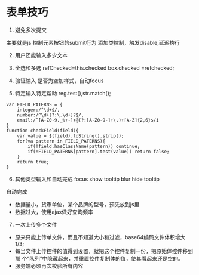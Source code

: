 # 表单技巧
1. 避免多次提交

主要就是js 控制元素按钮的submit行为
添加类控制，触发disable,延迟执行

2. 用户还能输入多少文本

3. 全选和多选
refChecked=this.checked
box.checked =refchecked;
4. 验证输入
是否为空加样式，自动focus
5. 特定输入特定帮助
reg.test(),str.match();
```
var FIELD_PATERNS = {
	integer:/^\d+$/,
	number:/^\d+(?:\.\d+)?$/,
	email:/^[A-Z0-9._%+-]+@(?:[A-Z0-9-]+\.)+[A-Z]{2,6}$/i
}
function checkField(field){
	var value = $(field).toString().strip();
	for(va pattern in FIELD_PATERNS){
		if(!field.hasClassName(pattern)) continue;
		if(!FIELD_PATERNS[pattern].test(value)) return false;
	}
	return true;
}
```


6. 其他类型输入和自动完成
focus  show tooltip
blur hide tooltip

自动完成
- 数据量小，货币单位，某个品牌的型号，预先放到js里
- 数据过大，使用ajax做好查询频率

7. 一次上传多个文件
- 原来只能上传单文件，而且不知道大小和过滤，base64编码文件体积增大
 1/3;
- 每当文件上传控件的值得到设置，就把这个控件复制一份，把原始体控件移到那
个“队列”中隐藏起来，并重置控件复制体的值，使其看起来还是空的。
- 服务端必须再次校验所有内容
